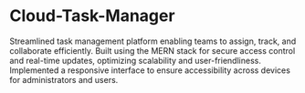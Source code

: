 # Cloud-Task-Manager
Streamlined task management platform enabling teams to assign, track, and collaborate efficiently. Built using the MERN stack for secure access  control and real-time updates, optimizing scalability and user-friendliness. Implemented a responsive interface to ensure accessibility across  devices for administrators and users. 

